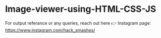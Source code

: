 # Image-viewer-using-HTML-CSS-JS

For output referance or any queries, reach out here 👉 Instagram page: https://www.instagram.com/hack_smashes/
